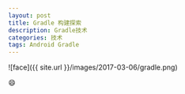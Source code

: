 ```yaml
---
layout: post
title: Gradle 构建探索
description: Gradle技术
categories: 技术
tags: Android Gradle
---
```


![face]({{ site.url }}/images/2017-03-06/gradle.png)

😄